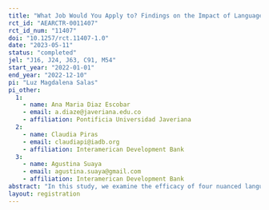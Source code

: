 ```yaml
---
title: "What Job Would You Apply to? Findings on the Impact of Language on Job Searches"
rct_id: "AEARCTR-0011407"
rct_id_num: "11407"
doi: "10.1257/rct.11407-1.0"
date: "2023-05-11"
status: "completed"
jel: "J16, J24, J63, C91, M54"
start_year: "2022-01-01"
end_year: "2022-12-10"
pi: "Luz Magdalena Salas"
pi_other:
  1:
    - name: Ana Maria Diaz Escobar
    - email: a.diaze@javeriana.edu.co
    - affiliation: Pontificia Universidad Javeriana
  2:
    - name: Claudia Piras
    - email: claudiapi@iadb.org
    - affiliation: Interamerican Development Bank
  3:
    - name: Agustina Suaya
    - email: agustina.suaya@gmail.com
    - affiliation: Interamerican Development Bank
abstract: "In this study, we examine the efficacy of four nuanced language interventions in job postings within male-dominated fields, aiming to attract female applicants. Utilizing a discrete choice experiment with over 5,000 participants across five Latin American countries, we investigate two mechanisms: gender stereotypes and the employment of inclusive language. Our findings indicate that both male and female participants value informative and inclusive language, with women exhibiting greater sensitivity. The impact of supplementary words in an advertisement is pronounced when inclusive language is subtle but diminishes with stronger inclusivity signals. This research underscores the significance of language and information presentation in job advertisements for fostering a gender-balanced workforce."
layout: registration
---
```


